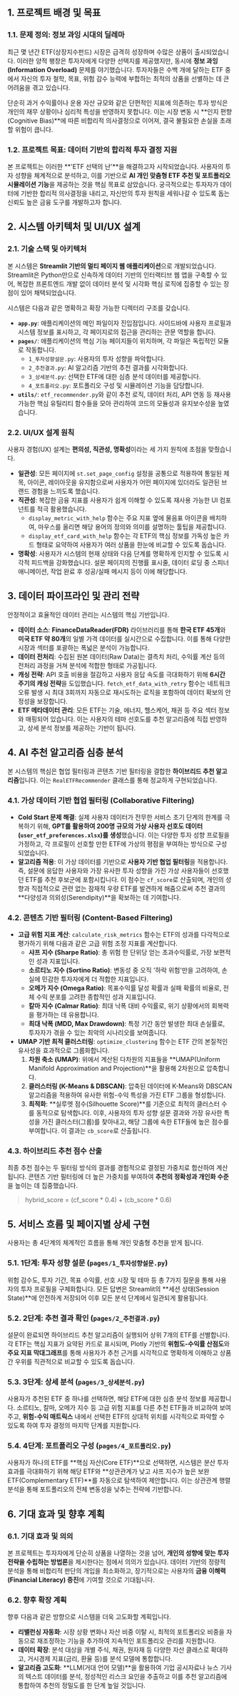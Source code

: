 ## 1. 프로젝트 배경 및 목표

### 1.1. 문제 정의: 정보 과잉 시대의 딜레마

최근 몇 년간 ETF(상장지수펀드) 시장은 급격히 성장하며 수많은 상품이 출시되었습니다. 이러한 양적 팽창은 투자자에게 다양한 선택지를 제공했지만, 동시에 **정보 과잉(Information Overload)** 문제를 야기했습니다. 투자자들은 수백 개에 달하는 ETF 중에서 자신의 투자 철학, 목표, 위험 감수 능력에 부합하는 최적의 상품을 선별하는 데 큰 어려움을 겪고 있습니다.

단순히 과거 수익률이나 운용 자산 규모와 같은 단편적인 지표에 의존하는 투자 방식은 개인의 재무 상황이나 심리적 특성을 반영하지 못합니다. 이는 시장 변동 시 **인지 편향(Cognitive Bias)**에 따른 비합리적 의사결정으로 이어져, 결국 불필요한 손실을 초래할 위험이 큽니다.

### 1.2. 프로젝트 목표: 데이터 기반의 합리적 투자 결정 지원

본 프로젝트는 이러한 **'ETF 선택의 난'**을 해결하고자 시작되었습니다. 사용자의 투자 성향을 체계적으로 분석하고, 이를 기반으로 **AI 개인 맞춤형 ETF 추천 및 포트폴리오 시뮬레이션 기능**을 제공하는 것을 핵심 목표로 삼았습니다. 궁극적으로는 투자자가 데이터에 기반한 합리적 의사결정을 내리고, 자신만의 투자 원칙을 세워나갈 수 있도록 돕는 신뢰도 높은 금융 도구를 개발하고자 합니다.

## 2. 시스템 아키텍처 및 UI/UX 설계

### 2.1. 기술 스택 및 아키텍처

본 시스템은 **Streamlit 기반의 멀티 페이지 웹 애플리케이션**으로 개발되었습니다. Streamlit은 Python만으로 신속하게 데이터 기반의 인터랙티브 웹 앱을 구축할 수 있어, 복잡한 프론트엔드 개발 없이 데이터 분석 및 시각화 핵심 로직에 집중할 수 있는 장점이 있어 채택되었습니다.

시스템은 다음과 같은 명확하고 확장 가능한 디렉터리 구조를 갖습니다.

- **`app.py`**: 애플리케이션의 메인 파일이자 진입점입니다. 사이드바에 사용자 프로필과 시스템 정보를 표시하고, 각 페이지로의 접근을 관리하는 관문 역할을 합니다.
- **`pages/`**: 애플리케이션의 핵심 기능 페이지들이 위치하며, 각 파일은 독립적인 모듈로 작동합니다.
    - `1_투자성향설문.py`: 사용자의 투자 성향을 파악합니다.
    - `2_추천결과.py`: AI 알고리즘 기반의 추천 결과를 시각화합니다.
    - `3_상세분석.py`: 선택한 ETF에 대한 심층 분석 데이터를 제공합니다.
    - `4_포트폴리오.py`: 포트폴리오 구성 및 시뮬레이션 기능을 담당합니다.
- **`utils/`**: `etf_recommender.py`와 같이 추천 로직, 데이터 처리, API 연동 등 재사용 가능한 핵심 유틸리티 함수들을 모아 관리하여 코드의 모듈성과 유지보수성을 높였습니다.

### 2.2. UI/UX 설계 원칙

사용자 경험(UX) 설계는 **편의성, 직관성, 명확성**이라는 세 가지 원칙에 초점을 맞췄습니다.

- **일관성**: 모든 페이지에 `st.set_page_config` 설정을 공통으로 적용하여 통일된 제목, 아이콘, 레이아웃을 유지함으로써 사용자가 어떤 페이지에 있더라도 일관된 브랜드 경험을 느끼도록 했습니다.
- **직관성**: 복잡한 금융 지표를 사용자가 쉽게 이해할 수 있도록 재사용 가능한 UI 컴포넌트를 적극 활용했습니다.
    - `display_metric_with_help` 함수는 주요 지표 옆에 물음표 아이콘을 배치하여, 마우스를 올리면 해당 용어의 정의와 의미를 설명하는 툴팁을 제공합니다.
    - `display_etf_card_with_help` 함수는 각 ETF의 핵심 정보를 가독성 높은 카드 형태로 요약하여 사용자가 여러 상품을 한눈에 비교할 수 있도록 돕습니다.
- **명확성**: 사용자가 시스템의 현재 상태와 다음 단계를 명확하게 인지할 수 있도록 시각적 피드백을 강화했습니다. 설문 페이지의 진행률 표시줄, 데이터 로딩 중 스피너 애니메이션, 작업 완료 후 성공/실패 메시지 등이 이에 해당합니다.

## 3. 데이터 파이프라인 및 관리 전략

안정적이고 효율적인 데이터 관리는 시스템의 핵심 기반입니다.

- **데이터 소스**: **FinanceDataReader(FDR)** 라이브러리를 통해 **한국 ETF 45개**와 **미국 ETF 약 80개**의 일별 가격 데이터를 실시간으로 수집합니다. 이를 통해 다양한 시장과 섹터를 포괄하는 폭넓은 분석이 가능합니다.
- **데이터 전처리**: 수집된 원본 데이터(Raw Data)는 결측치 처리, 수익률 계산 등의 전처리 과정을 거쳐 분석에 적합한 형태로 가공됩니다.
- **캐싱 전략**: API 호출 비용을 절감하고 사용자 응답 속도를 극대화하기 위해 **6시간 주기의 캐싱 전략**을 도입했습니다. `fetch_etf_data_with_retry` 함수는 네트워크 오류 발생 시 최대 3회까지 자동으로 재시도하는 로직을 포함하여 데이터 확보의 안정성을 보장합니다.
- **ETF 메타데이터 관리**: 모든 ETF는 기술, 에너지, 헬스케어, 채권 등 주요 섹터 정보와 매핑되어 있습니다. 이는 사용자의 테마 선호도를 추천 알고리즘에 직접 반영하고, 상세 분석 정보를 제공하는 기반이 됩니다.

## 4. AI 추천 알고리즘 심층 분석

본 시스템의 핵심은 협업 필터링과 콘텐츠 기반 필터링을 결합한 **하이브리드 추천 알고리즘**입니다. 이는 `RealETFRecommender` 클래스를 통해 정교하게 구현되었습니다.

### 4.1. 가상 데이터 기반 협업 필터링 (Collaborative Filtering)

- **Cold Start 문제 해결**: 실제 사용자 데이터가 전무한 서비스 초기 단계의 한계를 극복하기 위해, **GPT를 활용하여 200명 규모의 가상 사용자 선호도 데이터(`user_etf_preferences.xlsx`)를 생성**했습니다. 이는 다양한 투자 성향 프로필을 가정하고, 각 프로필이 선호할 만한 ETF에 가상의 평점을 부여하는 방식으로 구성되었습니다.
- **알고리즘 적용**: 이 가상 데이터를 기반으로 **사용자 기반 협업 필터링**을 적용합니다. 즉, 설문에 응답한 사용자와 가장 유사한 투자 성향을 가진 가상 사용자들이 선호했던 ETF를 추천 후보군에 포함시킵니다. 이 점수는 `cf_score`로 산출되며, 개인의 성향과 직접적으로 관련 없는 잠재적 우량 ETF를 발견하게 해줌으로써 추천 결과의 **다양성과 의외성(Serendipity)**을 확보하는 데 기여합니다.

### 4.2. 콘텐츠 기반 필터링 (Content-Based Filtering)

- **고급 위험 지표 계산**: `calculate_risk_metrics` 함수는 ETF의 성과를 다각적으로 평가하기 위해 다음과 같은 고급 위험 조정 지표를 계산합니다.
    - **샤프 지수 (Sharpe Ratio)**: 총 위험 한 단위당 얻는 초과수익률로, 가장 보편적인 성과 지표입니다.
    - **소르티노 지수 (Sortino Ratio)**: 변동성 중 오직 '하락 위험'만을 고려하여, 손실에 민감한 투자자에게 더 적합한 지표입니다.
    - **오메가 지수 (Omega Ratio)**: 목표수익률 달성 확률과 실패 확률의 비율로, 전체 수익 분포를 고려한 종합적인 성과 지표입니다.
    - **칼마 지수 (Calmar Ratio)**: 최대 낙폭 대비 수익률로, 위기 상황에서의 회복력을 평가하는 데 유용합니다.
    - **최대 낙폭 (MDD, Max Drawdown)**: 특정 기간 동안 발생한 최대 손실률로, 투자자가 겪을 수 있는 최악의 시나리오를 보여줍니다.
- **UMAP 기반 최적 클러스터링**: `optimize_clustering` 함수는 ETF 간의 본질적인 유사성을 효과적으로 그룹화합니다.
    1. **차원 축소 (UMAP)**: 위에서 계산된 다차원의 지표들을 **UMAP(Uniform Manifold Approximation and Projection)**을 활용해 2차원으로 압축합니다.
    2. **클러스터링 (K-Means & DBSCAN)**: 압축된 데이터에 K-Means와 DBSCAN 알고리즘을 적용하여 유사한 위험-수익 특성을 가진 ETF 그룹을 형성합니다.
    3. **최적화**: **실루엣 점수(Silhouette Score)**를 기준으로 최적의 클러스터 수를 동적으로 탐색합니다. 이후, 사용자의 투자 성향 설문 결과와 가장 유사한 특성을 가진 클러스터(그룹)를 찾아내고, 해당 그룹에 속한 ETF들에 높은 점수를 부여합니다. 이 결과는 `cb_score`로 산출됩니다.

### 4.3. 하이브리드 추천 점수 산출

최종 추천 점수는 두 필터링 방식의 결과를 경험적으로 결정된 가중치로 합산하여 계산됩니다. 콘텐츠 기반 필터링에 더 높은 가중치를 부여하여 **추천의 정확성과 개인화 수준**을 높이는 데 집중했습니다.

> hybrid_score = (cf_score * 0.4) + (cb_score * 0.6)
> 

## 5. 서비스 흐름 및 페이지별 상세 구현

사용자는 총 4단계의 체계적인 흐름을 통해 개인 맞춤형 추천을 받게 됩니다.

### 5.1. 1단계: 투자 성향 설문 (`pages/1_투자성향설문.py`)

위험 감수도, 투자 기간, 목표 수익률, 선호 시장 및 테마 등 총 7가지 질문을 통해 사용자의 투자 프로필을 구체화합니다. 모든 답변은 Streamlit의 **세션 상태(Session State)**에 안전하게 저장되어 이후 모든 분석 단계에서 일관되게 활용됩니다.

### 5.2. 2단계: 추천 결과 확인 (`pages/2_추천결과.py`)

설문이 완료되면 하이브리드 추천 알고리즘이 실행되어 상위 7개의 ETF를 선별합니다. 각 ETF는 핵심 지표가 요약된 카드로 표시되며, Plotly 기반의 **위험도-수익률 산점도**와 **주요 지표 막대그래프**를 통해 사용자가 추천 근거를 시각적으로 명확하게 이해하고 상품 간 우위를 직관적으로 비교할 수 있도록 돕습니다.

### 5.3. 3단계: 상세 분석 (`pages/3_상세분석.py`)

사용자가 추천된 ETF 중 하나를 선택하면, 해당 ETF에 대한 심층 분석 정보를 제공합니다. 소르티노, 칼마, 오메가 지수 등 고급 위험 지표를 다른 추천 ETF들과 비교하여 보여주고, **위험-수익 매트릭스** 내에서 선택한 ETF의 상대적 위치를 시각적으로 파악할 수 있도록 하여 투자 결정의 마지막 단계를 지원합니다.

### 5.4. 4단계: 포트폴리오 구성 (`pages/4_포트폴리오.py`)

사용자가 하나의 ETF를 **핵심 자산(Core ETF)**으로 선택하면, 시스템은 분산 투자 효과를 극대화하기 위해 해당 ETF와 **상관관계가 낮고 샤프 지수가 높은 보완 ETF(Complementary ETF)**를 자동으로 탐색하여 제안합니다. 이는 상관관계 행렬 분석을 통해 포트폴리오의 전체 변동성을 낮추는 전략에 기반합니다.

## 6. 기대 효과 및 향후 계획

### 6.1. 기대 효과 및 의의

본 프로젝트는 투자자에게 단순히 상품을 나열하는 것을 넘어, **개인의 성향에 맞는 투자 전략을 수립하는 방법론**을 제시한다는 점에서 의의가 있습니다. 데이터 기반의 정량적 분석을 통해 비합리적 판단의 개입을 최소화하고, 장기적으로는 사용자의 **금융 이해력(Financial Literacy) 증진**에 기여할 것으로 기대됩니다.

### 6.2. 향후 확장 계획

향후 다음과 같은 방향으로 시스템을 더욱 고도화할 계획입니다.

- **리밸런싱 자동화**: 시장 상황 변화나 자산 비중 이탈 시, 최적의 포트폴리오 비중을 자동으로 재조정하는 기능을 추가하여 지속적인 포트폴리오 관리를 지원합니다.
- **데이터 확장**: 분석 대상을 개별 주식, 채권, 원자재 등 다양한 자산 클래스로 확대하고, 거시경제 지표(금리, 환율 등)를 분석 모델에 통합합니다.
- **알고리즘 고도화**: **LLM(거대 언어 모델)**을 활용하여 기업 공시자료나 뉴스 기사의 텍스트 데이터를 분석, 정성적인 리스크 요인을 추출하고 이를 추천 알고리즘에 통합하여 추천의 정밀도를 한 단계 높일 것입니다.
